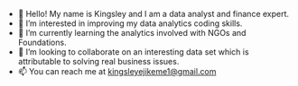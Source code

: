 - 👋 Hello! My name is Kingsley and I am a data analyst and finance expert.
- 👀 I’m interested in improving my data analytics coding skills.
- 🌱 I’m currently learning the analytics involved with NGOs and Foundations.
- 💞️ I’m looking to collaborate on an interesting data set which is attributable to solving real business issues.
- 📫 You can reach me at kingsleyejikeme1@gmail.com

<!---
Kingsley EJikeme Here! and I am excited to explore the coding side of data analytics.
--->
